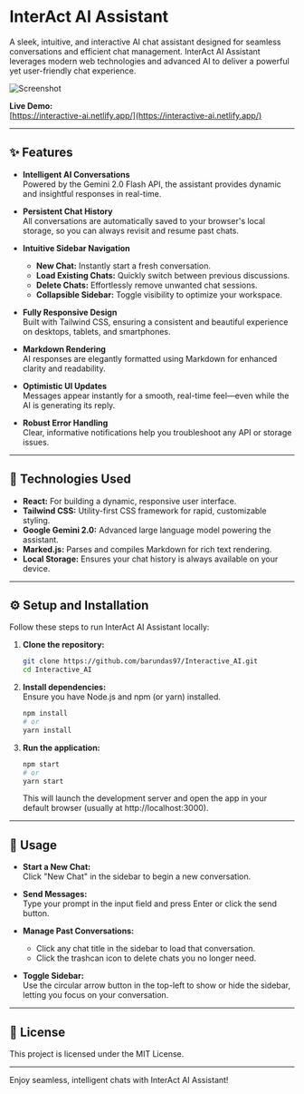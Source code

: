 # InterAct AI Assistant

A sleek, intuitive, and interactive AI chat assistant designed for seamless conversations and efficient chat management. InterAct AI Assistant leverages modern web technologies and advanced AI to deliver a powerful yet user-friendly chat experience.

![Screenshot](https://res.cloudinary.com/dpywncjnh/image/upload/v1752561532/Screenshotbg_fgjxui.png)

**Live Demo:**  
[https://interactive-ai.netlify.app/](https://interactive-ai.netlify.app/)

---

## ✨ Features

- **Intelligent AI Conversations**  
  Powered by the Gemini 2.0 Flash API, the assistant provides dynamic and insightful responses in real-time.

- **Persistent Chat History**  
  All conversations are automatically saved to your browser's local storage, so you can always revisit and resume past chats.

- **Intuitive Sidebar Navigation**  
  - **New Chat:** Instantly start a fresh conversation.
  - **Load Existing Chats:** Quickly switch between previous discussions.
  - **Delete Chats:** Effortlessly remove unwanted chat sessions.
  - **Collapsible Sidebar:** Toggle visibility to optimize your workspace.

- **Fully Responsive Design**  
  Built with Tailwind CSS, ensuring a consistent and beautiful experience on desktops, tablets, and smartphones.

- **Markdown Rendering**  
  AI responses are elegantly formatted using Markdown for enhanced clarity and readability.

- **Optimistic UI Updates**  
  Messages appear instantly for a smooth, real-time feel—even while the AI is generating its reply.

- **Robust Error Handling**  
  Clear, informative notifications help you troubleshoot any API or storage issues.

---

## 🚀 Technologies Used

- **React:** For building a dynamic, responsive user interface.
- **Tailwind CSS:** Utility-first CSS framework for rapid, customizable styling.
- **Google Gemini 2.0:** Advanced large language model powering the assistant.
- **Marked.js:** Parses and compiles Markdown for rich text rendering.
- **Local Storage:** Ensures your chat history is always available on your device.

---

## ⚙️ Setup and Installation

Follow these steps to run InterAct AI Assistant locally:

1. **Clone the repository:**
   ```bash
   git clone https://github.com/barundas97/Interactive_AI.git
   cd Interactive_AI
   ```

2. **Install dependencies:**  
   Ensure you have Node.js and npm (or yarn) installed.
   ```bash
   npm install
   # or
   yarn install
   ```

3. **Run the application:**
   ```bash
   npm start
   # or
   yarn start
   ```
   This will launch the development server and open the app in your default browser (usually at http://localhost:3000).

---

## 📖 Usage

- **Start a New Chat:**  
  Click "New Chat" in the sidebar to begin a new conversation.

- **Send Messages:**  
  Type your prompt in the input field and press Enter or click the send button.

- **Manage Past Conversations:**  
  - Click any chat title in the sidebar to load that conversation.
  - Click the trashcan icon to delete chats you no longer need.

- **Toggle Sidebar:**  
  Use the circular arrow button in the top-left to show or hide the sidebar, letting you focus on your conversation.

---

## 📝 License

This project is licensed under the MIT License.

---

Enjoy seamless, intelligent chats with InterAct AI Assistant!
